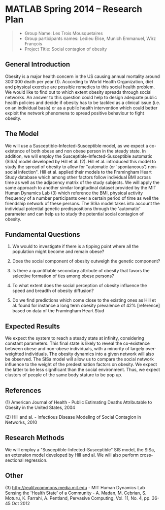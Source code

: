 # MATLAB Spring 2014 – Research Plan

> * Group Name: Les Trois Mousquetaires
> * Group participants names: Ledieu Elise, Munich Emmanuel, Wirz François
> * Project Title: Social contagion of obesity

## General Introduction

Obesity is a major health concern in the US causing annual mortality around 300'000 death per year (1). According to World Health Organization, diet and physical exercise are possible remedies to this social health problem. We would like to find out to which extent obesity spreads through social networks. An answer to this question could help to design adequate public health policies and decide if obesity has to be tackled as a clinical issue (i.e. on an individual basis) or as a public health intervention which could better exploit the network phenomena to spread positive behaviour to fight obesity.

## The Model

We will use a Susceptible-Infected-Susceptible model, as we expect a co-existence of both obese and non obese person in the steady state. In addition,  we will employ the Susceptible-Infected-Susceptible automatic (SISa) model developed by Hill et al. (2). Hill et al. introduced this model to study the spread of obesity to allow for "automatic (or 'spontaneous') non-social infection". Hill et al. applied their models to the Framingham Heart Study database which among other factors follow individual BMI across time as well as the adjacency matrix of the study subjects. 
We will apply the same approach to another similar longitudinal dataset provided by the MIT Human Dynamics Lab (3) which reference the BMI, physical activity frequency of a number participants over a certain period of time as well the friendship network of these persons.
The SISa model takes into account the individual potential genetic predispositions through the 'automatic' parameter and can help us to study the potential social contagion of obesity.	

## Fundamental Questions

1)	We would to investigate if there is a tipping point where all the population might become and remain obese?

2)	Does the social component of obesity outweigh the genetic component?

3)	Is there a quantifiable secondary attribute of obesity that favors the selective formation of ties among obese persons?

4)	To what extent does the social perception of obesity influence the speed and breadth of obesity diffusion?

5)	Do we find predictions which come close to the existing ones as Hill et al. found for instance a long term obesity prevalence of 42% [reference] based on data of the Framingham Heart Stud

## Expected Results

We expect the system to reach a steady state at infinity, considering constant parameters. This final state is likely to reveal the co-existence between obese and non-obese individuals, with a minority of largely over-weighted individuals. The obesity dynamics into a given network will also be observed. 
The SISa model will allow us to compare the social network influence to the weight of the predestination factors on obesity. We expect the latter to be less significant than the social environment. Thus, we expect clusters of people of the same body stature to be pop up.

## References 

(1) American Journal of Health - Public  Estimating Deaths Attributable to Obesity in the United States, 2004

(2) Hill and al. - Infectious Disease Modeling of Social Contagion in Networks, 2010


## Research Methods

We will employ a "Susceptible-Infected-Susceptible" SIS model, the SISa, an extension model developed by Hill and al. We will also perform cross-sectional regression.


## Other

(3)  http://realitycommons.media.mit.edu - MIT Human Dynamics Lab
Sensing the 'Health State' of a Community - A. Madan, M. Cebrian, S. Moturu, K. Farrahi, A. Pentland, Pervasive Computing, Vol. 11, No. 4, pp. 36-45 Oct 2012

